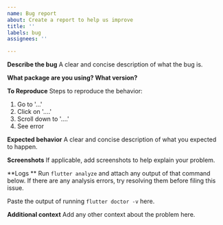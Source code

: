 ```yaml
---
name: Bug report
about: Create a report to help us improve
title: ''
labels: bug
assignees: ''

---
```


**Describe the bug**
A clear and concise description of what the bug is.

**What package are you using? What version?**

**To Reproduce**
Steps to reproduce the behavior:
1. Go to '...'
2. Click on '....'
3. Scroll down to '....'
4. See error

**Expected behavior**
A clear and concise description of what you expected to happen.

**Screenshots**
If applicable, add screenshots to help explain your problem.

**Logs **
Run `flutter analyze` and attach any output of that command below.
If there are any analysis errors, try resolving them before filing this issue.

Paste the output of running `flutter doctor -v` here.

**Additional context**
Add any other context about the problem here.
